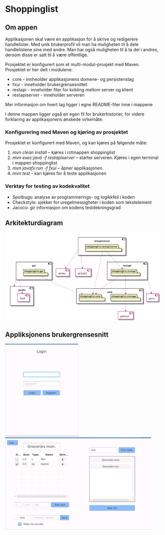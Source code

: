 # Shoppinglist

## Om appen
Applikasjonen skal være en applikasjon for å skrive og redigerere handlelister. 
Med unik brukerprofil vil man ha muligheten til å dele handlelistene sine med andre.
Man har også muligheten til å ta del i andres, dersom disse er satt til å være offentlige.

Prosjektet er konfigurert som et multi-modul-prosjekt med Maven.
Prosjektet er her delt i modulene:
- core -  innheolder applikasjonens domene- og persistenslag
- fxui - inneholder brukergrensesnittet 
- restapi - inneholder filer for kobling mellom server og klient 
- restapiserver - inneholder serveren

Mer informasjon om hvert lag ligger i egne README-filer inne i mappene

I denne mappen ligger også en egen fil for brukerhistorier, for videre forklaring av applikasjonens ønskede virkemåte. 

### Konfigurering med Maven og kjøring av prosjektet
Prosjektet er konfigurert med Maven, og kan kjøres på følgende måte:
1. *mvn clean install*  – kjøres i rotmappen shoppinglist 
2. *mvn exec:java -f restapiserver* – starter serveren. Kjøres i egen terminal i mappen shoppinglist
3. *mvn javafx:run -f fxui* – åpner applikasjonen.
4. *mvn test* - kan kjøres for å teste applikasjonen


### Verktøy for testing av kodekvalitet 
* Spotbugs: analyse av programmerings- og logikkfeil i koden 
* Checkstyle: sjekker for uregelmessigheter i koden som tekstelement
* Jacoco: gir informasjon om kodens testdekningsgrad 

## Arkitekturdiagram
![](architecture.png)

## Appliksjonens brukergrensesnitt 
<img src="LoginPageScreenshot.png" height="300">
<img src="MainPageScreenshot.png" height="300">


